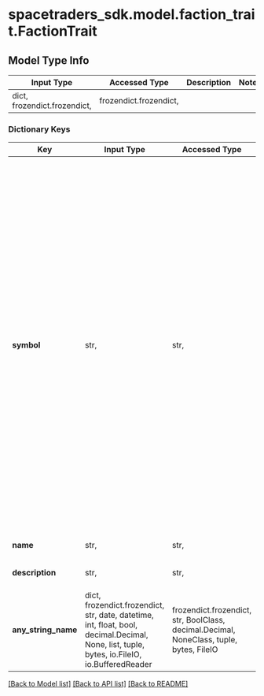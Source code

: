 # spacetraders_sdk.model.faction_trait.FactionTrait

## Model Type Info
Input Type | Accessed Type | Description | Notes
------------ | ------------- | ------------- | -------------
dict, frozendict.frozendict,  | frozendict.frozendict,  |  | 

### Dictionary Keys
Key | Input Type | Accessed Type | Description | Notes
------------ | ------------- | ------------- | ------------- | -------------
**symbol** | str,  | str,  | The unique identifier of the trait. | must be one of ["BUREAUCRATIC", "SECRETIVE", "CAPITALISTIC", "INDUSTRIOUS", "PEACEFUL", "DISTRUSTFUL", "WELCOMING", "ANARCHIST", "CONFLICTED", "AUTHORITARIAN", "OLIGARCHICAL", "DYNASTIC", "DEMOCRACTIC", "DECENTRALIZED", "SMUGGLERS", "SCAVENGERS", "REBELLIOUS", "EXILES", "PIRATES", "RAIDERS", "CLAN", "GUILD", "DOMINION", "FRINGE", "FORSAKEN", "ISOLATED", "LOCALIZED", "ESTABLISHED", "NOTABLE", "DOMINANT", "INESCAPABLE", "INNOVATIVE", "BOLD", "VISIONARY", "CURIOUS", "DARING", "EXPLORATORY", "RESOURCEFUL", "FLEXIBLE", "COOPERATIVE", "UNITED", "STRATEGIC", "INTELLIGENT", "RESEARCH_FOCUSED", "COLLABORATIVE", "PROGRESSIVE", "MILITARISTIC", "TECHNOLOGICALLY_ADVANCED", "AGGRESSIVE", "IMPERIALISTIC", "TREASURE_HUNTERS", "DEXTEROUS", "UNPREDICTABLE", "BRUTAL", "FLEETING", "ADAPTABLE", "SELF_SUFFICIENT", "DEFENSIVE", "PROUD", "DIVERSE", "INDEPENDENT", "SELF_INTERESTED", "FRAGMENTED", "COMMERCIAL", "FREE_MARKETS", "ENTREPRENEURIAL", ] 
**name** | str,  | str,  | The name of the trait. | 
**description** | str,  | str,  | A description of the trait. | 
**any_string_name** | dict, frozendict.frozendict, str, date, datetime, int, float, bool, decimal.Decimal, None, list, tuple, bytes, io.FileIO, io.BufferedReader | frozendict.frozendict, str, BoolClass, decimal.Decimal, NoneClass, tuple, bytes, FileIO | any string name can be used but the value must be the correct type | [optional]

[[Back to Model list]](../../README.md#documentation-for-models) [[Back to API list]](../../README.md#documentation-for-api-endpoints) [[Back to README]](../../README.md)

